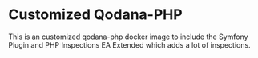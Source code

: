 # Customized Qodana-PHP

This is an customized qodana-php docker image to include the Symfony Plugin and PHP Inspections EA Extended which adds a lot of inspections.

